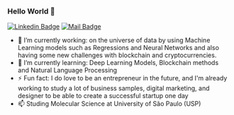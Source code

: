 ### Hello World 👋
[![Linkedin Badge](https://img.shields.io/badge/-jonathan%20Batista-blue?style=flat-square&logo=Linkedin&logoColor=white&link=https://www.linkedin.com/in/jonathan-batista-ferreira-1b951b150/)](https://www.linkedin.com/in/jonathan-batista-ferreira-1b951b150/)
[![Mail Badge](https://img.shields.io/badge/-jonathanbf@usp.br-8B89CC?style=flat-square&logo=Protonmail&logoColor=white&link=mailto:jonathanbf@usp.br)](mailto:jonathanbf@usp.br)

* 🔭 I’m currently working: on the universe of data by using Machine Learning models such as Regressions and Neural Networks and also having some new challenges with blockchain and cryptocurrencies.
* 🌱 I’m currently learning: Deep Learning Models, Blockchain methods and Natural Language Processing
* ⚡ Fun fact: I do love to be an entrepreneur in the future, and I'm already working to study a lot of business samples, digital marketing, and designer to be able to create a successful startup one day
* 📫 Studing Molecular Science at University of São Paulo (USP)
<!--
**jonathanbff/jonathanbff** is a ✨ _special_ ✨ repository because its `README.md` (this file) appears on your GitHub profile.
